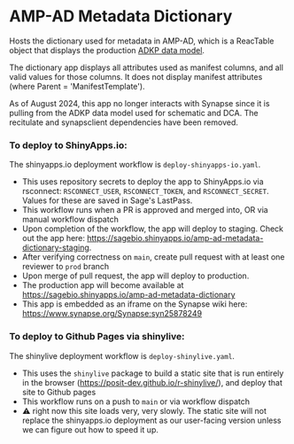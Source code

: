 # AMP-AD Metadata Dictionary

Hosts the dictionary used for metadata in AMP-AD, which is a ReacTable object that displays the production [ADKP data model](https://github.com/adknowledgeportal/data-models/blob/main/AD.model.csv). 

The dictionary app displays all attributes used as manifest columns, and all valid values for those columns. It does not display manifest attributes (where Parent = 'ManifestTemplate'). 

As of August 2024, this app no longer interacts with Synapse since it is pulling from the ADKP data model used for schematic and DCA. The recitulate and synapsclient dependencies have been removed.

### To deploy to ShinyApps.io:

The shinyapps.io deployment workflow is `deploy-shinyapps-io.yaml`. 
- This uses repository secrets to deploy the app to ShinyApps.io via rsconnect: `RSCONNECT_USER`, `RSCONNECT_TOKEN`, and `RSCONNECT_SECRET`. Values for these are saved in Sage's LastPass.
- This workflow runs when a PR is approved and merged into, OR via manual workflow dispatch
- Upon completion of the workflow, the app will deploy to staging.
Check out the app here: https://sagebio.shinyapps.io/amp-ad-metadata-dictionary-staging.
- After verifying correctness on `main`, create pull request with at least one reviewer to `prod` branch
- Upon merge of pull request, the app will deploy to production.
- The production app will become available at https://sagebio.shinyapps.io/amp-ad-metadata-dictionary
- This app is embedded as an iframe on the Synapse wiki here: https://www.synapse.org/Synapse:syn25878249

### To deploy to Github Pages via shinylive:

The shinylive deployment workflow is `deploy-shinylive.yaml`. 
- This uses the `shinylive` package to build a static site that is run entirely in the browser (https://posit-dev.github.io/r-shinylive/), and deploy that site to Github pages
- This workflow runs on a push to `main` or via workflow dispatch
- ⚠️ right now this site loads very, very slowly. The static site will not replace the shinyapps.io deployment as our user-facing version unless we can figure out how to speed it up.  
